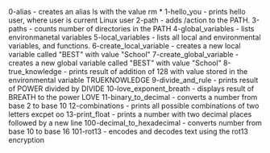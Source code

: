 0-alias - creates an alias ls with the value rm *
1-hello_you - prints hello user, where user is current Linux user
2-path - adds /action to the PATH.
3-paths - counts number of directories in the PATH
4-global_variables - lists environmanetal variables
5-local_variables - lists all local and environmental variables, and functions.
6-create_local_variable - creates a new local variable called "BEST" with value "School"
7-create_global_variable - creates a new global variable called "BEST" with value "School"
8-true_knowledge - prints result of addition of 128 with value stored in the environmental variable TRUEKNOWLEDGE
9-divide_and_rule - prints result of POWER divided by DIVIDE
10-love_exponent_breath - displays result of BREATH to the power LOVE
11-binary_to_decimal - converts a number from base 2 to base 10
12-combinations - prints all possible combinations of two letters excpet oo
13-print_float - prints a number with two decimal places followed by a new line
100-decimal_to_hexadecimal - converts number from base 10 to base 16
101-rot13 - encodes and decodes text using the rot13 encryption
